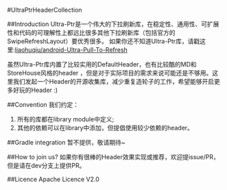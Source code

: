 #UltraPtrHeaderCollection

##Introduction
Ultra-Ptr是一个伟大的下拉刷新库，在稳定性、通用性、可扩展性和代码的可理解性上都远比很多其他下拉刷新库（包括官方的SwipeRefreshLayout）要优秀很多。
如果你还不知道Ultra-Ptr库，请戳这里:[liaohuqiu/android-Ultra-Pull-To-Refresh](https://github.com/liaohuqiu/android-Ultra-Pull-To-Refresh)

虽然Ultra-Ptr库内置了比较实用的DefaultHeader，也有比较酷的MD和StoreHouse风格的header
，但是对于实际项目的需求来说可能还是不够用。这里我们发起一个Header的开源收集库，减少重复造轮子的工作，希望能够开启更多好玩的Header :)

##Convention
我们约定：  
1. 所有的库都在library module中定义;
2. 其他的依赖可以在library中添加，但提倡使用较少依赖的header。

##Gradle integration
暂不提供，敬请期待~

##How to join us?
如果你有很棒的Header效果实现或推荐，欢迎提issue/PR，但是请在dev分支上提供PR。

##Licence
Apache Licence V2.0